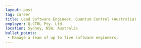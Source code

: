 ```yaml
---
layout: post
tag: career
title: Lead Software Engineer, Quantum Control (Australia)
employer: Q-CTRL Pty. Ltd.
location: Sydney, NSW, Australia
bullet_points:
 - Manage a team of up to five software engineers.
---
```

